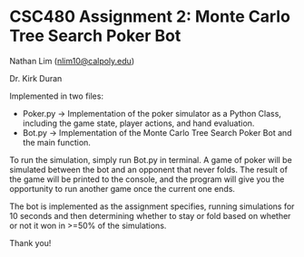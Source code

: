 # CSC480 Assignment 2: Monte Carlo Tree Search Poker Bot
Nathan Lim (nlim10@calpoly.edu)

Dr. Kirk Duran

Implemented in two files:

- Poker.py -> Implementation of the poker simulator as a Python Class, including the game state, player actions, and hand evaluation.
- Bot.py -> Implementation of the Monte Carlo Tree Search Poker Bot and the main function.

To run the simulation, simply run Bot.py in terminal. A game of poker will be simulated between the bot and an opponent that
never folds. The result of the game will be printed to the console, and the program will give you the opportunity to
run another game once the current one ends.

The bot is implemented as the assignment specifies, running simulations for 10 seconds and then determining whether
to stay or fold based on whether or not it won in >=50% of the simulations.

Thank you!